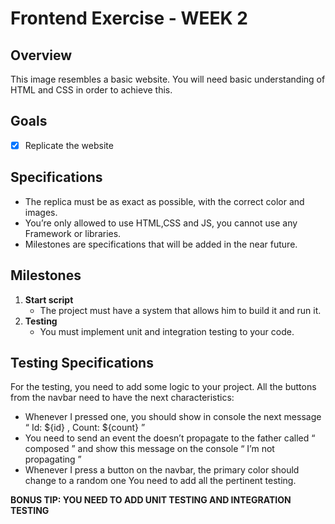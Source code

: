 
# Frontend Exercise - WEEK 2

## Overview
This image resembles a basic website. You will need basic understanding of HTML and CSS in order to achieve this.
## Goals

 - [x] Replicate the website
## Specifications
- The replica must be as exact as possible, with the correct color and images.
- You’re only allowed to use HTML,CSS and JS, you cannot use any Framework or libraries.
- Milestones are specifications that will be added in the near future.
## Milestones
1. **Start script**
	- The project must have a system that allows him to build it and run it.
2. **Testing**
	- You must implement unit and integration testing to your code.

## Testing Specifications
For the testing, you need to add some logic to your project.
All the buttons from the navbar need to have the next characteristics:
- Whenever I pressed one, you should show in console the next message “ Id: ${id} , Count: ${count} ”
- You need to send an event the doesn’t propagate to the father called “ composed ” and show this message on the console “ I’m not propagating ”
- Whenever I press a button on the navbar, the primary color should change to a random one
You need to add all the pertinent testing.

**BONUS TIP: YOU NEED TO ADD UNIT TESTING AND INTEGRATION TESTING**
